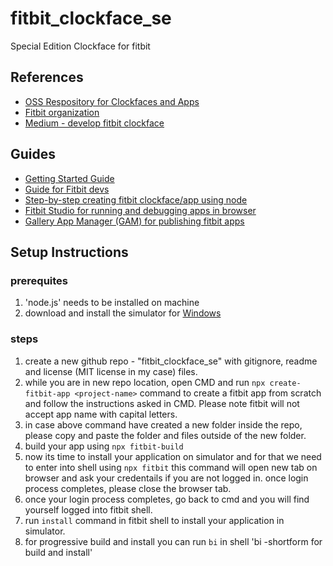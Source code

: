 # fitbit_clockface_se
Special Edition Clockface for fitbit

## References
- [OSS Respository for Clockfaces and Apps](https://github.com/Fitbit/ossapps)
- [Fitbit organization](https://github.com/Fitbit)
- [Medium - develop fitbit clockface](https://medium.com/@jeremiecorpinot/beginner-guide-overview-develop-a-fitbit-clock-face-283ec7acd756)

## Guides
- [Getting Started Guide](https://dev.fitbit.com/getting-started/)
- [Guide for Fitbit devs](https://dev.fitbit.com/build/guides/)
- [Step-by-step creating fitbit clockface/app using node](https://dev.fitbit.com/build/guides/command-line-interface/)
- [Fitbit Studio for running and debugging apps in browser](https://studio.fitbit.com/projects)
- [Gallery App Manager (GAM) for publishing fitbit apps](https://gam.fitbit.com/apps)

## Setup Instructions
### prerequites 
1. 'node.js' needs to be installed on machine
2. download and install the simulator for [Windows](https://simulator-updates.fitbit.com/download/latest/win)

### steps
1. create a new github repo - "fitbit_clockface_se" with gitignore, readme and license (MIT license in my case) files.
2. while you are in new repo location, open CMD and run `npx create-fitbit-app <project-name>` command to create a fitbit app from scratch and follow the instructions asked in CMD. Please note fitbit will not accept app name with capital letters.
3. in case above command have created a new folder inside the repo, please copy and paste the folder and files outside of the new folder.
4. build your app using `npx fitbit-build` 
5. now its time to install your application on simulator and for that we need to enter into shell using `npx fitbit` this command will open new tab on browser and ask your credentails if you are not logged in. once login process completes, please close the browser tab.
6. once your login process completes, go back to cmd and you will find yourself logged into fitbit shell.
7. run `install` command in fitbit shell to install your application in simulator.
8. for progressive build and install you can run `bi` in shell 'bi -shortform for build and install'
